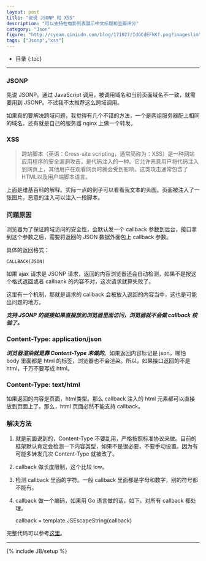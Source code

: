 ```yaml
---
layout: post
title: "说说 JSONP 和 XSS"
description: "可以支持在电影列表展示中文标题和豆瓣评分"
category: "Json"
figure: "http://cyeam.qiniudn.com/blog/171027/IdGCdEFkKf.png?imageslim"
tags: ["Jsonp","xss"]
---
```


* 目录
{:toc}

---

### JSONP

先说 JSONP。通过 JavaScript 调用，被调用域名和当前页面域名不一致，就需要用到 JSONP。不过我不太推荐这么跨域调用。

如果真的要解决跨域问题，我觉得有几个不错的方法，一个是两组服务器配上相同的域名。还有就是自己的服务器 nginx 上做一个转发。

### XSS

> 跨站脚本（英语：Cross-site scripting，通常简称为：XSS）是一种网站应用程序的安全漏洞攻击，是代码注入的一种。它允许恶意用户将代码注入到网页上，其他用户在观看网页时就会受到影响。这类攻击通常包含了HTML以及用户端脚本语言。

上面是维基百科的解释。实际一点的例子可以看看我文本的头图。页面被注入了一张图片。恶意的注入可以注入一段脚本。

### 问题原因

浏览器为了保证跨域访问的安全性，会默认发一个 callback 参数到后台，接口拿到这个参数之后，需要将返回的 JSON 数据外面包上 callback 参数。

具体的返回格式：

	CALLBACK(JSON)
	
如果 ajax 请求是 JSONP 请求，返回的内容浏览器还会自动检测，如果不是按这个格式返回或者 callback 的内容不对，这次请求就算失败了。

这里有一个机制，那就是请求的 callback 会被放入返回的内容当中，这也是可能出问题的地方。

***支持 JSONP 的链接如果直接放到浏览器里面访问，浏览器就不会做 callback 校验了。***

### Content-Type: application/json

***浏览器渲染就是靠 Content-Type 来做的***。如果返回内容标记是 json，哪怕 body 里面都是 html 的标签，浏览器也不会渲染。所以，如果接口返回的不是 html，千万不要写成 html。

### Content-Type: text/html

如果返回的内容是页面，html类型。那么 callback 注入的 html 元素都可以直接放到页面上了。那么，html 页面必然不能支持 callback。

### 解决方法

1. 就是前面说到的，Content-Type 不要乱用，严格按照标准协议来做。目前的框架默认肯定会检测一下内容类型，如果不是很必要，不要手动设置。因为有可能多转发几次 Content-Type 就被改了。
2. callback 做长度限制，这个比较 low。
3. 检测 callback 里面的字符。一般 callback 里面都是字母和数字，别的符号都不能有。
4. callback 做一个编码，如果用 Go 语言做的话，如下。对所有 callback 都处理。

	callback = template.JSEscapeString(callback)


完整代码可以参考[这里](https://github.com/mnhkahn/go_code/blob/master/jsonp/main.go)。


---

{% include JB/setup %}